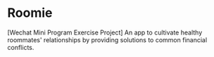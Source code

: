 # Roomie
[Wechat Mini Program Exercise Project] An app to cultivate healthy roommates' relationships by providing solutions to common financial conflicts.
